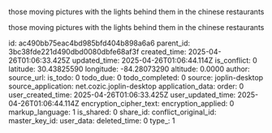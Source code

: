 those moving pictures with the lights behind them in the chinese restaurants

those moving pictures with the lights behind them in the chinese restaurants

id: ac490bb75eac4bd985bfd404b898a6a6
parent_id: 3bc38fde221d490dbd0080dbfe68af3f
created_time: 2025-04-26T01:06:33.425Z
updated_time: 2025-04-26T01:06:44.114Z
is_conflict: 0
latitude: 30.43825590
longitude: -84.28073290
altitude: 0.0000
author: 
source_url: 
is_todo: 0
todo_due: 0
todo_completed: 0
source: joplin-desktop
source_application: net.cozic.joplin-desktop
application_data: 
order: 0
user_created_time: 2025-04-26T01:06:33.425Z
user_updated_time: 2025-04-26T01:06:44.114Z
encryption_cipher_text: 
encryption_applied: 0
markup_language: 1
is_shared: 0
share_id: 
conflict_original_id: 
master_key_id: 
user_data: 
deleted_time: 0
type_: 1